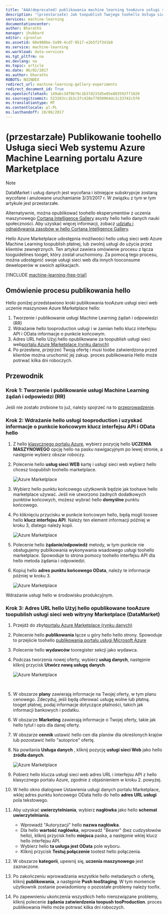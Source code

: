 ```yaml
---
title: "AAA(deprecated) publikowania machine learning tooAzure usługi sieci web portalu Marketplace | Dokumentacja firmy Microsoft"
description: "(przestarzałe) Jak toopublish Twojego toohello Usługa sieci Web systemu Azure Machine Learning portalu Azure Marketplace"
services: machine-learning
documentationcenter: 
author: BharathS
manager: jhubbard
editor: cgronlun
ms.assetid: 68e908be-3a99-4cd7-9517-e2b5f2f341b8
ms.service: machine-learning
ms.workload: data-services
ms.tgt_pltfrm: na
ms.devlang: na
ms.topic: article
ms.date: 06/02/2017
ms.author: bharaths
ROBOTS: NOINDEX
redirect_url: machine-learning-gallery-experiments
redirect_document_id: True
ms.openlocfilehash: 149abc3df9b79c1b37d233d5e85e803592ff1020
ms.sourcegitcommit: 523283cc1b3c37c428e77850964dc1c33742c5f0
ms.translationtype: MT
ms.contentlocale: pl-PL
ms.lasthandoff: 10/06/2017
---
```

# <a name="deprecated-publish-azure-machine-learning-web-service-toohello-azure-marketplace"></a>(przestarzałe) Publikowanie toohello Usługa sieci Web systemu Azure Machine Learning portalu Azure Marketplace

> [!NOTE]
> DataMarket i usług danych jest wycofana i istniejące subskrypcje zostaną wycofane i anulowane uruchamianie 3/31/2017 r. W związku z tym w tym artykule jest przestarzałe. 
> 
> Alternatywnie, można opublikować toohello eksperymentów z uczenia maszynowego [Cortana Intelligence Gallery](https://gallery.cortanaintelligence.com/) asysty hello hello danych nauki społeczności. Aby uzyskać więcej informacji, zobacz [udziału i odnajdywania zasobów w hello Cortana Intelligence Gallery](https://docs.microsoft.com/en-us/azure/machine-learning/machine-learning-gallery-how-to-use-contribute-publish).

Hello Azure Marketplace udostępnia możliwości hello usług sieci web Azure Machine Learning toopublish płatnej, lub zwolnij usługi do użycia przez klientów zewnętrznych. Ten artykuł zawiera omówienie procesu z łącza tooguidelines tooget, który został uruchomiony. Za pomocą tego procesu, można udostępnić swoje usługi sieci web dla innych tooconsume deweloperów w swoich aplikacjach.

[!INCLUDE [machine-learning-free-trial](../../includes/machine-learning-free-trial.md)]

## <a name="overview-of-hello-publishing-process"></a>Omówienie procesu publikowania hello
Hello poniżej przedstawiono kroki publikowania tooAzure usługi sieci web uczenie maszynowe Azure Marketplace hello:

1. Tworzenie i publikowanie usługi Machine Learning żądań i odpowiedzi (RR)
2. Wdrażanie hello tooproduction usługi i w zamian hello klucz interfejsu API i OData informacje o punkcie końcowym.
3. Adres URL hello Użyj hello opublikowane za toopublish usługi sieci web[portalu Azure Marketplace (rynku danych)](https://publish.windowsazure.com/workspace/) 
4. Po przesłane, przejrzeć Twoją ofertę i musi toobe zatwierdzona przed klientów można uruchomić jej zakup. proces publikowania Hello może potrwać kilka dni roboczych. 

## <a name="walk-through"></a>Przewodnik
### <a name="step-1-create-and-publish-a-machine-learning-request-response-service-rrs"></a>Krok 1: Tworzenie i publikowanie usługi Machine Learning żądań i odpowiedzi (RR)
 Jeśli nie zostało zrobione to już, należy spojrzeć na to [przeprowadzenie](machine-learning-walkthrough-5-publish-web-service.md).

### <a name="step-2-deploy-hello-service-tooproduction-and-obtain-hello-api-key-and-odata-endpoint-information"></a>Krok 2: Wdrażanie hello usługi tooproduction i uzyskać informacje o punkcie końcowym klucz interfejsu API i OData hello
1. Z hello [klasycznego portalu Azure](http://manage.windowsazure.com), wybierz pozycję hello **UCZENIA MASZYNOWEGO** opcję hello na pasku nawigacyjnym po lewej stronie, a następnie wybierz obszar roboczy. 
2. Polecenie hello **usług sieci WEB** kartę i usługi sieci web wybierz hello chcesz toopublish toohello marketplace.
   
    ![Azure Marketplace][workspace]
3. Wybierz hello punktu końcowego użytkownik będzie jak toohave hello marketplace używać. Jeśli nie utworzono żadnych dodatkowych punktów końcowych, możesz wybrać hello **domyślne** punktu końcowego.
4. Po kliknięciu przycisku w punkcie końcowym hello, będą mogli toosee hello **klucz interfejsu API**. Należy ten element informacji później w kroku 3, dlatego należy kopii.
   
    ![Azure Marketplace][apikey]
5. Polecenie hello **żądanie/odpowiedź** metody, w tym punkcie nie obsługujemy publikowania wykonywania wsadowego usługi toohello marketplace. Spowoduje to strona pomocy toohello interfejsu API dla hello metoda żądania i odpowiedzi.
6. Kopiuj hello **adres punktu końcowego OData**, należy te informacje później w kroku 3.
   
    ![Azure Marketplace][odata]

Wdrażanie usługi hello w środowisku produkcyjnym.

### <a name="step-3-use-hello-url-of-hello-published-web-service-toopublish-tooazure-marketplace-datamarket"></a>Krok 3: Adres URL hello Użyj hello opublikowane tooAzure toopublish usługi sieci web witryny Marketplace (DataMarket)
1. Przejdź do zbyt[portalu Azure Marketplace (rynku danych)](http://datamarket.azure.com/home) 
2. Polecenie hello **publikowania** łącze u góry hello hello strony. Spowoduje to przejście toohello [publikowania portalu usługi Microsoft Azure](https://publish.windowsazure.com)
3. Polecenie hello **wydawców** tooregister sekcji jako wydawca.
4. Podczas tworzenia nowej oferty, wybierz **usług danych**, następnie kliknij przycisk **Utwórz nową usługę danych**. 
   
   ![Azure Marketplace][image1]
   
   <br />
5. W obszarze **plany** zawierają informacje na Twojej oferty, w tym planu cenowego. Zdecyduj, jeśli będą oferować usługę wolne lub płatną. tooget płatnej, podaj informacje dotyczące płatności, takich jak informacji bankowych i podatku.
6. W obszarze **Marketing** zawierają informacje o Twojej oferty, takie jak hello tytuł i opis dla danej oferty.
7. W obszarze **cennik** ustawić hello cen dla planów dla określonych krajów lub pozostawić hello "autoprice" ofertę.
8. Na powitania **Usługa danych** , kliknij pozycję **usługi sieci Web** jako hello **źródła danych**.
   
    ![Azure Marketplace][image2]
9. Pobierz hello klucza usługi sieci web adres URL i interfejsu API z hello klasycznego portalu Azure, zgodnie z objaśnieniem w kroku 2. powyżej.
10. W hello okno dialogowe Ustawienia usługi danych portalu Marketplace, wklej adres punktu końcowego OData hello do hello **adres URL usługi** pola tekstowego.
11. Aby uzyskać **uwierzytelniania**, wybierz **nagłówka** jako hello **schemat uwierzytelniania**.
    
    * Wprowadź "Autoryzacji" hello **nazwa nagłówka**.
    * Dla hello **wartość nagłówka**, wprowadź "Bearer" (bez cudzysłowów hello), kliknij przycisk hello **miejsca** paska, a następnie wklej klucz hello interfejsu API.
    * Wybierz hello **ta usługa jest OData** pole wyboru.
    * Kliknij przycisk **Testuj połączenie** tootest hello połączenia.
12. W obszarze **kategorii**, upewnij się, **uczenia maszynowego** jest zaznaczone.
13. Po zakończeniu wprowadzania wszystkie hello metadanych o ofertę, kliknij **publikowania**, a następnie **Push tooStaging**. W tym momencie użytkownik zostanie powiadomiony o pozostałe problemy należy toofix.
14. Po zapewnieniu ukończenia wszystkich hello nierozwiązane problemy, kliknij polecenie **żądania zatwierdzenia toopush tooProduction**. proces publikowania Hello może potrwać kilka dni roboczych. 

[image1]:./media/machine-learning-publish-web-service-to-azure-marketplace/image1.png
[image2]:./media/machine-learning-publish-web-service-to-azure-marketplace/image2.png
[workspace]:./media/machine-learning-publish-web-service-to-azure-marketplace/selectworkspace.png
[apikey]:./media/machine-learning-publish-web-service-to-azure-marketplace/apikey.png
[odata]:./media/machine-learning-publish-web-service-to-azure-marketplace/odata.png


